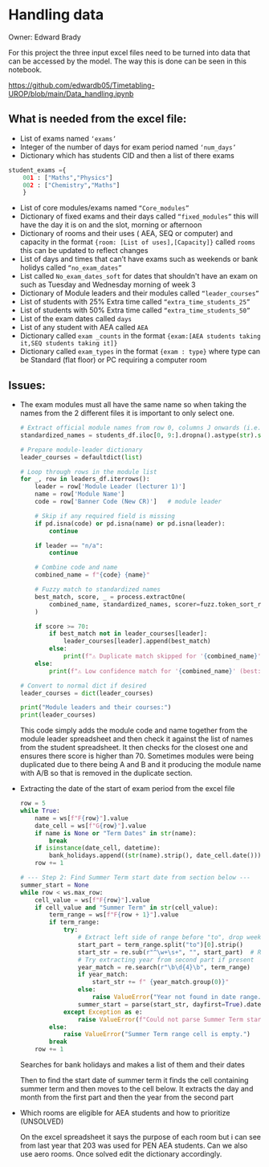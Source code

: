 # Handling data

Owner: Edward Brady

For this project the three input excel files need to be turned into data that can be accessed by the model. The way this is done can be seen in this notebook.

https://github.com/edwardb05/Timetabling-UROP/blob/main/Data_handling.ipynb

## What is needed from the excel file:

- List of exams named `‘exams’`
- Integer of the number of days for exam period named `‘num_days’`
- Dictionary which has students CID and then a list of there exams

```python
student_exams ={
	001 : ["Maths","Physics"]
	002 : ["Chemistry","Maths"]
	}
```

- List of core modules/exams named `“Core_modules”`
- Dictionary of fixed exams and their days called `“fixed_modules”` this will have the day it is on and the slot, morning or afternoon
- Dictionary of rooms and their uses ( AEA, SEQ or computer) and capacity in the format `{room: [List of uses],[Capacity]}` called `rooms` this can be updated to reflect changes
- List of days and times that can’t have exams such as weekends or bank holidys called `“no_exam_dates”`
- List called `No_exam_dates_soft` for dates that shouldn't have an exam on such as Tuesday and Wednesday morning of week 3
- Dictionary of Module leaders and their modules called `“leader_courses”`
- List of students with 25% Extra time called `“extra_time_students_25”`
- List of students with 50% Extra time called `“extra_time_students_50”`
- List of the exam dates called `days`
- List of any student with AEA called `AEA`
- Dictionary called `exam _counts` in the format `{exam:[AEA students taking it,SEQ students taking it]}`
- Dictionary called `exam_types` in the format `{exam : type}` where type can be Standard (flat floor) or PC requiring a computer room

## Issues:

- The exam modules must all have the same name so when taking the names from the 2 different files it is important to only select one.
    
    
    ```python
    # Extract official module names from row 0, columns J onwards (i.e., column 9 onward, 0-indexed)
    standardized_names = students_df.iloc[0, 9:].dropna().astype(str).str.strip().tolist()
    
    # Prepare module-leader dictionary
    leader_courses = defaultdict(list)
    
    # Loop through rows in the module list
    for _, row in leaders_df.iterrows():
        leader = row['Module Leader (lecturer 1)']
        name = row['Module Name']
        code = row['Banner Code (New CR)']   # module leader
    
        # Skip if any required field is missing
        if pd.isna(code) or pd.isna(name) or pd.isna(leader):
            continue
    
        if leader == "n/a":
            continue
    
        # Combine code and name
        combined_name = f"{code} {name}"
    
        # Fuzzy match to standardized names
        best_match, score, _ = process.extractOne(
            combined_name, standardized_names, scorer=fuzz.token_sort_ratio
        )
    
        if score >= 70:
            if best_match not in leader_courses[leader]:
                leader_courses[leader].append(best_match)
            else:
                print(f"⚠️ Duplicate match skipped for '{combined_name}': '{best_match}' is already listed for {leader}.")
        else:
            print(f"⚠️ Low confidence match for '{combined_name}' (best: '{best_match}', score: {score}).")
    
    # Convert to normal dict if desired
    leader_courses = dict(leader_courses)
    
    print("Module leaders and their courses:")
    print(leader_courses)
    ```
    
    This code simply adds the module code and name together from the module leader spreadsheet and then check it against the list of names from the student spreadsheet. It then checks for the closest one and ensures there score is higher than 70. Sometimes modules were being duplicated due to there being A and B and it producing the module name with A/B so that is removed in the duplicate section.
    
- Extracting the date of the start of exam period from the excel file
    
    ```python
    row = 5
    while True:
        name = ws[f"F{row}"].value
        date_cell = ws[f"G{row}"].value
        if name is None or "Term Dates" in str(name):
            break
        if isinstance(date_cell, datetime):
            bank_holidays.append((str(name).strip(), date_cell.date()))
        row += 1
    
    # --- Step 2: Find Summer Term start date from section below ---
    summer_start = None
    while row < ws.max_row:
        cell_value = ws[f"F{row}"].value
        if cell_value and "Summer Term" in str(cell_value):
            term_range = ws[f"F{row + 1}"].value
            if term_range:
                try:
                    # Extract left side of range before "to", drop weekday (e.g., "Fri"), and append year
                    start_part = term_range.split("to")[0].strip()
                    start_str = re.sub(r"^\w+\s+", "", start_part)  # Removes "Fri", leaves "24 Apr"
                    # Try extracting year from second part if present
                    year_match = re.search(r"\b\d{4}\b", term_range)
                    if year_match:
                        start_str += f" {year_match.group(0)}"
                    else:
                        raise ValueError("Year not found in date range.")
                    summer_start = parse(start_str, dayfirst=True).date()
                except Exception as e:
                    raise ValueError(f"Could not parse Summer Term start: {term_range}") from e
            else:
                raise ValueError("Summer Term range cell is empty.")
            break
        row += 1
    ```
    
    Searches for bank holidays and makes a list of them and their dates 
    
    Then to find the start date of summer term it finds the cell containing summer term and then moves to the cell below. It extracts the day and month from the first part and then the year from the second part
    
- Which rooms are eligible for AEA students and how to prioritize (UNSOLVED)
    
    On the excel spreadsheet it says the purpose of each room but i can see from last year that 203 was used for PEN AEA students. Can we also use aero rooms. Once solved edit the dictionary accordingly.